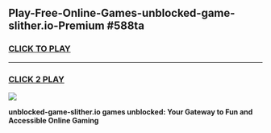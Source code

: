 
## Play-Free-Online-Games-unblocked-game-slither.io-Premium #588ta
<h3>
<a href="https://premium.freeplayer.one?title=unblocked-game-slither.io&ref=8M">CLICK TO PLAY</a></h3>
<hr>

<h3>
<a href="https://premium.freeplayer.one?title=unblocked-game-slither.io&ref=8M">CLICK 2 PLAY</a>
  
</h3>

<a href="https://premium.freeplayer.one?title=unblocked-game-slither.io&ref=8M"><img src="https://clearcache.store/games.png"></a>


**unblocked-game-slither.io games unblocked: Your Gateway to Fun and Accessible Online Gaming**
